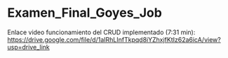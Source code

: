 # Examen_Final_Goyes_Job
Enlace video funcionamiento del CRUD implementado (7:31 min): https://drive.google.com/file/d/1aIRhLInfTkpqd8iYZhxjfKtIz62a6icA/view?usp=drive_link

